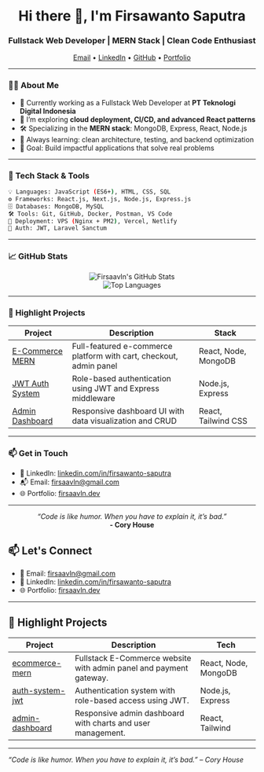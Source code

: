 <h1 align="center">Hi there 👋, I'm Firsawanto Saputra</h1>
<h3 align="center">Fullstack Web Developer | MERN Stack | Clean Code Enthusiast</h3>

<p align="center">
  <a href="mailto:firsaavln@gmail.com">Email</a> •
  <a href="https://linkedin.com/in/firsawanto-saputra">LinkedIn</a> •
  <a href="https://github.com/firsaavln">GitHub</a> •
  <a href="https://firsaavln.dev">Portfolio</a>
</p>

---

### 👨‍💻 About Me

- 🔭 Currently working as a Fullstack Web Developer at **PT Teknologi Digital Indonesia**
- 🌱 I’m exploring **cloud deployment, CI/CD, and advanced React patterns**
- 🛠️ Specializing in the **MERN stack**: MongoDB, Express, React, Node.js
- 🧠 Always learning: clean architecture, testing, and backend optimization
- 🎯 Goal: Build impactful applications that solve real problems

---

### 🧰 Tech Stack & Tools

```bash
💡 Languages: JavaScript (ES6+), HTML, CSS, SQL
⚙️ Frameworks: React.js, Next.js, Node.js, Express.js
🗄️ Databases: MongoDB, MySQL
🛠️ Tools: Git, GitHub, Docker, Postman, VS Code
🚀 Deployment: VPS (Nginx + PM2), Vercel, Netlify
🔐 Auth: JWT, Laravel Sanctum
```

---

### 📈 GitHub Stats

<p align="center">
  <img src="https://github-readme-stats.vercel.app/api?username=firsaavln&show_icons=true&theme=default" alt="Firsaavln's GitHub Stats" />
  <br />
  <img src="https://github-readme-stats.vercel.app/api/top-langs/?username=firsaavln&layout=compact" alt="Top Languages" />
</p>

---

### 🚀 Highlight Projects

| Project | Description | Stack |
|--------|-------------|--------|
| [E-Commerce MERN](https://github.com/firsaavln/ecommerce-mern) | Full-featured e-commerce platform with cart, checkout, admin panel | React, Node, MongoDB |
| [JWT Auth System](https://github.com/firsaavln/auth-system-jwt) | Role-based authentication using JWT and Express middleware | Node.js, Express |
| [Admin Dashboard](https://github.com/firsaavln/admin-dashboard) | Responsive dashboard UI with data visualization and CRUD | React, Tailwind CSS |

---

### 📫 Get in Touch

- 💼 LinkedIn: [linkedin.com/in/firsawanto-saputra](https://linkedin.com/in/firsawanto-saputra)  
- 📬 Email: [firsaavln@gmail.com](mailto:firsaavln@gmail.com)  
- 🌐 Portfolio: [firsaavln.dev](https://firsaavln.dev)

---

<p align="center">
  <i>“Code is like humor. When you have to explain it, it’s bad.”</i><br/>
  <b>- Cory House</b>
</p>

## 📫 Let's Connect
- 📧 Email: firsaavln@gmail.com  
- 🔗 LinkedIn: [linkedin.com/in/firsawanto-saputra](https://linkedin.com/in/firsawanto-saputra)  
- 🌐 Portfolio: [firsaavln.dev](https://firsaavln.dev)

---

## 📌 Highlight Projects
| Project | Description | Tech |
|--------|-------------|------|
| [ecommerce-mern](https://github.com/firsaavln/ecommerce-mern) | Fullstack E-Commerce website with admin panel and payment gateway. | React, Node, MongoDB |
| [auth-system-jwt](https://github.com/firsaavln/auth-system-jwt) | Authentication system with role-based access using JWT. | Node.js, Express |
| [admin-dashboard](https://github.com/firsaavlm/admin-dashboard) | Responsive admin dashboard with charts and user management. | React, Tailwind |

---

_“Code is like humor. When you have to explain it, it’s bad.” – Cory House_
